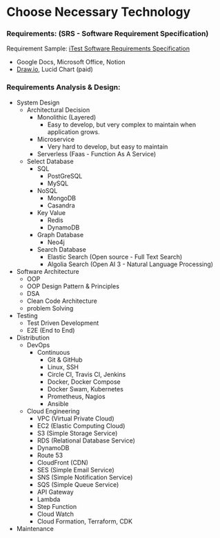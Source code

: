 # Choose Necessary Technology

### Requirements: (SRS - Software Requirement Specification)

Requirement Sample: [iTest Software Requirements Specification](https://itest.sourceforge.net/documentation/developer/Software_Requirements_Specification-iTest.pdf)

- Google Docs, Microsoft Office, Notion
- [Draw.io](https://app.diagrams.net), Lucid Chart (paid)

### Requirements Analysis & Design:

- System Design
  - Architectural Decision
    - Monolithic (Layered)
      - Easy to develop, but very complex to maintain when application grows.
    - Microservice
      - Very hard to develop, but easy to maintain
    - Serverless (Faas - Function As A Service)
  - Select Database
    - SQL
      - PostGreSQL
      - MySQL
    - NoSQL
      - MongoDB
      - Casandra
    - Key Value
      - Redis
      - DynamoDB
    - Graph Database
      - Neo4j
    - Search Database
      - Elastic Search (Open source - Full Text Search)
      - Algolia Search (Open AI 3 - Natural Language Processing)
- Software Architecture
  - OOP
  - OOP Design Pattern & Principles
  - DSA
  - Clean Code Architecture
  - problem Solving
- Testing
  - Test Driven Development
  - E2E (End to End)
- Distribution
  - DevOps
    - Continuous
      - Git & GitHub
      - Linux, SSH
      - Circle CI, Travis CI, Jenkins
      - Docker, Docker Compose
      - Docker Swam, Kubernetes
      - Prometheus, Nagios
      - Ansible
  - Cloud Engineering
    - VPC (Virtual Private Cloud)
    - EC2 (Elastic Computing Cloud)
    - S3 (Simple Storage Service)
    - RDS (Relational Database Service)
    - DynamoDB
    - Route 53
    - CloudFront (CDN)
    - SES (Simple Email Service)
    - SNS (Simple Notification Service)
    - SQS (Simple Queue Service)
    - API Gateway
    - Lambda
    - Step Function
    - Cloud Watch
    - Cloud Formation, Terraform, CDK
- Maintenance
